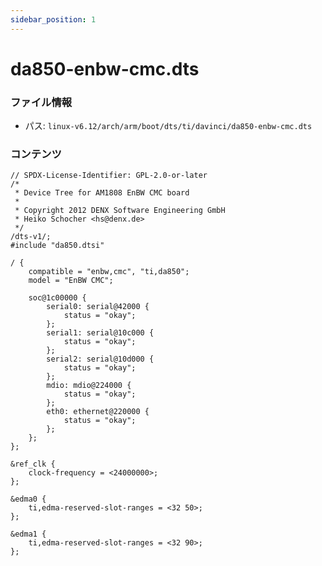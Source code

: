 ```yaml
---
sidebar_position: 1
---
```

# da850-enbw-cmc.dts

### ファイル情報

- パス: `linux-v6.12/arch/arm/boot/dts/ti/davinci/da850-enbw-cmc.dts`

### コンテンツ

```dts
// SPDX-License-Identifier: GPL-2.0-or-later
/*
 * Device Tree for AM1808 EnBW CMC board
 *
 * Copyright 2012 DENX Software Engineering GmbH
 * Heiko Schocher <hs@denx.de>
 */
/dts-v1/;
#include "da850.dtsi"

/ {
	compatible = "enbw,cmc", "ti,da850";
	model = "EnBW CMC";

	soc@1c00000 {
		serial0: serial@42000 {
			status = "okay";
		};
		serial1: serial@10c000 {
			status = "okay";
		};
		serial2: serial@10d000 {
			status = "okay";
		};
		mdio: mdio@224000 {
			status = "okay";
		};
		eth0: ethernet@220000 {
			status = "okay";
		};
	};
};

&ref_clk {
	clock-frequency = <24000000>;
};

&edma0 {
	ti,edma-reserved-slot-ranges = <32 50>;
};

&edma1 {
	ti,edma-reserved-slot-ranges = <32 90>;
};

```
